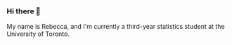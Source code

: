 ### Hi there 👋

My name is Rebecca, and I'm currently a third-year statistics student at the University of Toronto. 



